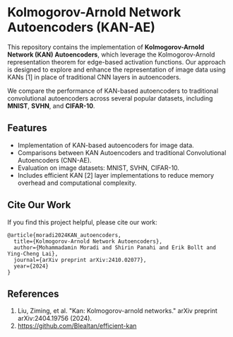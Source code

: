 # Kolmogorov-Arnold Network Autoencoders (KAN-AE)

This repository contains the implementation of **Kolmogorov-Arnold Network (KAN) Autoencoders**, which leverage the Kolmogorov-Arnold representation theorem for edge-based activation functions. Our approach is designed to explore and enhance the representation of image data using KANs [1] in place of traditional CNN layers in autoencoders.

We compare the performance of KAN-based autoencoders to traditional convolutional autoencoders across several popular datasets, including **MNIST**, **SVHN**, and **CIFAR-10**.

## Features
- Implementation of KAN-based autoencoders for image data.
- Comparisons between KAN Autoencoders and traditional Convolutional Autoencoders (CNN-AE).
- Evaluation on image datasets: MNIST, SVHN, CIFAR-10.
- Includes efficient KAN [2] layer implementations to reduce memory overhead and computational complexity.

## Cite Our Work

If you find this project helpful, please cite our work:

```{python}
@article{moradi2024KAN_autoencoders,
  title={Kolmogorov-Arnold Network Autoencoders},
  author={Mohammadamin Moradi and Shirin Panahi and Erik Bollt and Ying-Cheng Lai},
  journal={arXiv preprint arXiv:2410.02077},
  year={2024}
}
```

## References
1. Liu, Ziming, et al. "Kan: Kolmogorov-arnold networks." arXiv preprint arXiv:2404.19756 (2024).
2. https://github.com/Blealtan/efficient-kan
